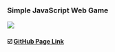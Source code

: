 ### Simple JavaScript Web Game

<img src=https://user-images.githubusercontent.com/96750543/149974716-48cfd68a-1d9e-4db8-a304-3a10fa7a15ed.png>

#### :ballot_box_with_check: [GitHub Page Link](https://yhuj79.github.io/BounceBall/)
